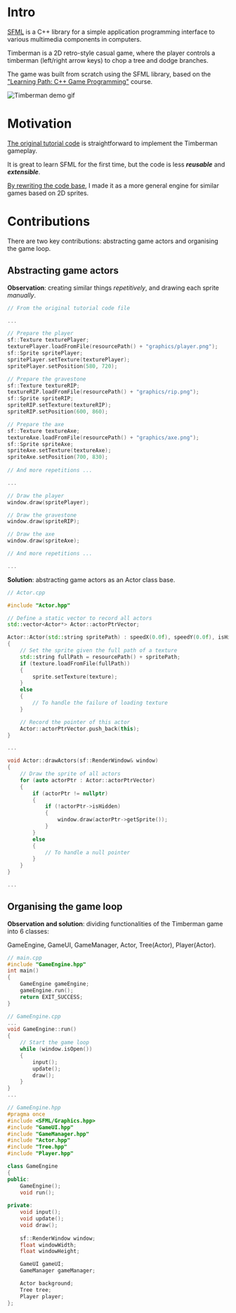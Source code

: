# Intro
[SFML](https://www.sfml-dev.org/) is a C++ library for a simple application programming interface to various multimedia components in computers.

Timberman is a 2D retro-style casual game, where the player controls a timberman (left/right arrow keys) to chop a tree and dodge branches.

The game was built from scratch using the SFML library, based on the ["Learning Path: C++ Game Programming"](https://www.udemy.com/course/learning-path-c-game-programming/) course.

![Timberman demo gif](pics/TimbermanGif.gif)

# Motivation
[The original tutorial code](https://github.com/yy404/showcase/blob/main/SFML/TutorialCode.md) is straightforward to implement the Timberman gameplay. 

It is great to learn SFML for the first time, but the code is less ***reusable*** and ***extensible***.

[By rewriting the code base](https://github.com/yy404/Timber/tree/master/Code), I made it as a more general engine for similar games based on 2D sprites.

# Contributions
There are two key contributions: abstracting game actors and organising the game loop.

## Abstracting game actors

**Observation**: creating similar things *repetitively*, and drawing each sprite *manually*.
```c++
// From the original tutorial code file

...

// Prepare the player
sf::Texture texturePlayer;
texturePlayer.loadFromFile(resourcePath() + "graphics/player.png");
sf::Sprite spritePlayer;
spritePlayer.setTexture(texturePlayer);
spritePlayer.setPosition(580, 720);

// Prepare the gravestone
sf::Texture textureRIP;
textureRIP.loadFromFile(resourcePath() + "graphics/rip.png");
sf::Sprite spriteRIP;
spriteRIP.setTexture(textureRIP);
spriteRIP.setPosition(600, 860);

// Prepare the axe
sf::Texture textureAxe;
textureAxe.loadFromFile(resourcePath() + "graphics/axe.png");
sf::Sprite spriteAxe;
spriteAxe.setTexture(textureAxe);
spriteAxe.setPosition(700, 830);
    
// And more repetitions ...

...

// Draw the player
window.draw(spritePlayer);

// Draw the gravestone
window.draw(spriteRIP);

// Draw the axe
window.draw(spriteAxe);

// And more repetitions ...

...
```

**Solution**: abstracting game actors as an Actor class base.
```c++
// Actor.cpp

#include "Actor.hpp"

// Define a static vector to record all actors
std::vector<Actor*> Actor::actorPtrVector;

Actor::Actor(std::string spritePath) : speedX(0.0f), speedY(0.0f), isHidden(false)
{
    // Set the sprite given the full path of a texture 
    std::string fullPath = resourcePath() + spritePath;
    if (texture.loadFromFile(fullPath))
    {
        sprite.setTexture(texture);
    }
    else
    {
        // To handle the failure of loading texture
    }

    // Record the pointer of this actor
    Actor::actorPtrVector.push_back(this);
}

...

void Actor::drawActors(sf::RenderWindow& window)
{
    // Draw the sprite of all actors
    for (auto actorPtr : Actor::actorPtrVector)
    {
        if (actorPtr != nullptr)
        {
            if (!actorPtr->isHidden)
            {
                window.draw(actorPtr->getSprite());
            }
        }
        else
        {
            // To handle a null pointer
        }
    }
}

...
```

## Organising the game loop

**Observation and solution**: dividing functionalities of the Timberman game into 6 classes: 

GameEngine, GameUI, GameManager, Actor, Tree(Actor), Player(Actor).

```c++
// main.cpp
#include "GameEngine.hpp"
int main()
{
    GameEngine gameEngine;
    gameEngine.run();
    return EXIT_SUCCESS;
}
```
```c++
// GameEngine.cpp
...
void GameEngine::run()
{
    // Start the game loop
    while (window.isOpen())
    {
        input();
        update();
        draw();
    }
}
...
```
```c++
// GameEngine.hpp
#pragma once
#include <SFML/Graphics.hpp>
#include "GameUI.hpp"
#include "GameManager.hpp"
#include "Actor.hpp"
#include "Tree.hpp"
#include "Player.hpp"

class GameEngine
{
public:
    GameEngine();
    void run();
    
private:
    void input();
    void update();
    void draw();
    
    sf::RenderWindow window;
    float windowWidth;
    float windowHeight;

    GameUI gameUI;
    GameManager gameManager;

    Actor background;
    Tree tree;
    Player player;
};
```
